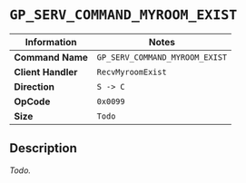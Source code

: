 # `GP_SERV_COMMAND_MYROOM_EXIST`

| Information               | Notes |
|---                        |---    |
| **Command Name**          | `GP_SERV_COMMAND_MYROOM_EXIST` |
| **Client Handler**        | `RecvMyroomExist` |
| **Direction**             | `S -> C` |
| **OpCode**                | `0x0099` |
| **Size**                  | `Todo` |

## Description

_Todo._
